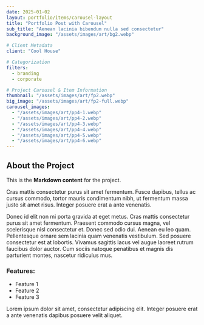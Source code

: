 ```yaml
---
date: 2025-01-02
layout: portfolio/items/carousel-layout
title: "Portfolio Post with Carousel"
sub_title: "Aenean lacinia bibendum nulla sed consectetur"
background_image: "/assets/images/art/bg2.webp"

# Client Metadata
client: "Cool House"

# Categorization
filters:
  - branding
  - corporate

# Project Carousel & Item Information
thumbnail: "/assets/images/art/fp2.webp"
big_image: "/assets/images/art/fp2-full.webp"
carousel_images:
  - "/assets/images/art/pp4-1.webp"
  - "/assets/images/art/pp4-2.webp"
  - "/assets/images/art/pp4-3.webp"
  - "/assets/images/art/pp4-4.webp"
  - "/assets/images/art/pp4-5.webp"
  - "/assets/images/art/pp4-6.webp"
---
```

## About the Project
This is the **Markdown content** for the project.

<p class="lead">Cras mattis consectetur purus sit amet fermentum. Fusce dapibus, tellus ac cursus commodo, tortor mauris condimentum nibh, ut fermentum massa justo sit amet risus. Integer posuere erat a ante venenatis.</p>

Donec id elit non mi porta gravida at eget metus. Cras mattis consectetur purus sit amet fermentum. Praesent commodo cursus magna, vel scelerisque nisl consectetur et. Donec sed odio dui. Aenean eu leo quam. Pellentesque ornare sem lacinia quam venenatis vestibulum. Sed posuere consectetur est at lobortis. Vivamus sagittis lacus vel augue laoreet rutrum faucibus dolor auctor. Cum sociis natoque penatibus et magnis dis parturient montes, nascetur ridiculus mus.

### Features:
- Feature 1
- Feature 2
- Feature 3

Lorem ipsum dolor sit amet, consectetur adipiscing elit. Integer posuere erat a ante venenatis dapibus posuere velit aliquet.
